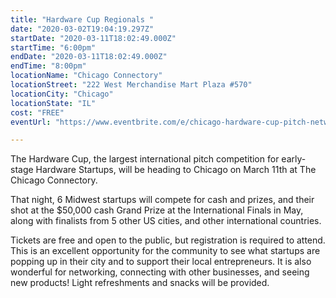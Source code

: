 ```yaml
---
title: "Hardware Cup Regionals "
date: "2020-03-02T19:04:19.297Z"
startDate: "2020-03-11T18:02:49.000Z"
startTime: "6:00pm"
endDate: "2020-03-11T18:02:49.000Z"
endTime: "8:00pm"
locationName: "Chicago Connectory"
locationStreet: "222 West Merchandise Mart Plaza #570"
locationCity: "Chicago"
locationState: "IL"
cost: "FREE"
eventUrl: "https://www.eventbrite.com/e/chicago-hardware-cup-pitch-networking-event-tickets-89648295465"

---
```


The Hardware Cup, the largest international pitch competition for early-stage Hardware Startups, will be heading to Chicago on March 11th at The Chicago Connectory. 

That night, 6 Midwest startups will compete for cash and prizes, and their shot at the $50,000 cash Grand Prize at the International Finals in May, along with finalists from 5 other US cities, and other international countries. 


Tickets are free and open to the public, but registration is required to attend.  This is an excellent opportunity for the community to see what startups are popping up in their city and to support their local entrepreneurs. It is also wonderful for networking, connecting with other businesses, and seeing new products! Light refreshments and snacks will be provided.  

